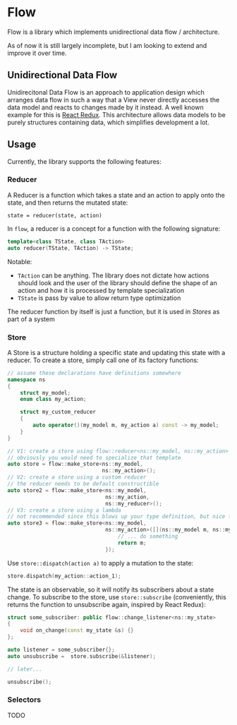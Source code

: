 # Flow

Flow is a library which implements unidirectional data flow / architecture.

As of now it is still largely incomplete, but I am looking to extend and improve it over time.

## Unidirectional Data Flow

Unidirecitonal Data Flow is an approach to application design which arranges data flow in such a way that a View never directly accesses the data model and reacts to changes made by it instead. A well known example for this is [React Redux](https://react-redux.js.org/introduction/why-use-react-redux).
This architecture allows data models to be purely structures containing data, which simplifies development a lot.

## Usage

Currently, the library supports the following features:

### Reducer

A Reducer is a function which takes a state and an action to apply onto the state, and then returns the mutated state:

```pseudo
state = reducer(state, action)
```

In `flow`, a reducer is a concept for a function with the following signature:

```cpp
template<class TState, class TAction>
auto reducer(TState, TAction) -> TState;
```

Notable:

- `TAction` can be anything. The library does not dictate how actions should look and the user of the library should define the shape of an action and how it is processed by template specialization
- `TState` is pass by value to allow return type optimization

The reducer function by itself is just a function, but it is used in *Stores* as part of a system

### Store

A Store is a structure holding a specific state and updating this state with a reducer. To create a store, simply call one of its factory functions:

```cpp
// assume these declarations have definitions somewhere
namespace ns
{
    struct my_model;
    enum class my_action;

    struct my_custom_reducer
    {
        auto operator()(my_model m, my_action a) const -> my_model;
    }
}

// V1: create a store using flow::reducer<ns::my_model, ns::my_action>
// obviously you would need to specialize that template
auto store = flow::make_store<ns::my_model, 
                              ns::my_action>();
// V2: create a store using a custom reducer
// the reducer needs to be default constructible
auto store2 = flow::make_store<ns::my_model, 
                               ns::my_action,
                               ns::my_reducer>();
// V3: create a store using a lambda
// not recommended since this blows up your type definition, but nice for simple reducers
auto store3 = flow::make_store<ns::my_model,
                               ns::my_action>([](ns::my_model m, ns::my_action a) -> ns::my_model {
                                   // ... do something
                                   return m;
                               });
```

Use `store::dispatch(action a)` to apply a mutation to the state:

```cpp
store.dispatch(my_action::action_1);
```

The state is an observable, so it will notify its subscribers about a state change. To subscribe to the store, use `store::subscribe` (conveniently, this returns the function to unsubscribe again, inspired by React Redux):

```cpp
struct some_subscriber: public flow::change_listener<ns::my_state>
{
    void on_change(const my_state &s) {}
};

auto listener = some_subscriber{};
auto unsubscribe =  store.subscribe(&listener);

// later...

unsubscribe();
```

### Selectors

TODO
